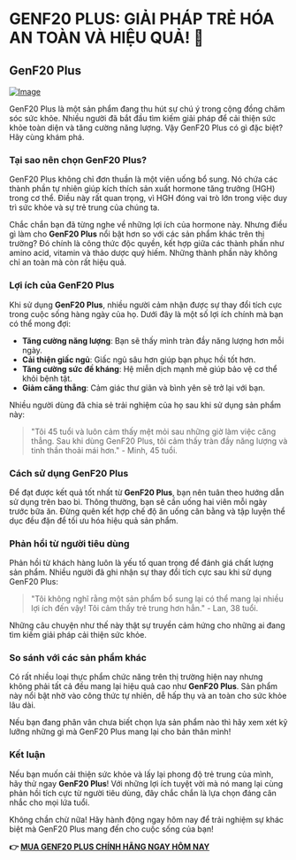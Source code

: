 # GENF20 PLUS: GIẢI PHÁP TRẺ HÓA AN TOÀN VÀ HIỆU QUẢ! 🌟

## GenF20 Plus

[![Image](https://www2.sellhealth.com/21/1a_300x250.jpg)](https://gchaffi.com/urZb6liS)

GenF20 Plus là một sản phẩm đang thu hút sự chú ý trong cộng đồng chăm sóc sức khỏe. Nhiều người đã bắt đầu tìm kiếm giải pháp để cải thiện sức khỏe toàn diện và tăng cường năng lượng. Vậy GenF20 Plus có gì đặc biệt? Hãy cùng khám phá.

### Tại sao nên chọn GenF20 Plus?

GenF20 Plus không chỉ đơn thuần là một viên uống bổ sung. Nó chứa các thành phần tự nhiên giúp kích thích sản xuất hormone tăng trưởng (HGH) trong cơ thể. Điều này rất quan trọng, vì HGH đóng vai trò lớn trong việc duy trì sức khỏe và sự trẻ trung của chúng ta. 

Chắc chắn bạn đã từng nghe về những lợi ích của hormone này. Nhưng điều gì làm cho **GenF20 Plus** nổi bật hơn so với các sản phẩm khác trên thị trường? Đó chính là công thức độc quyền, kết hợp giữa các thành phần như amino acid, vitamin và thảo dược quý hiếm. Những thành phần này không chỉ an toàn mà còn rất hiệu quả.

### Lợi ích của GenF20 Plus

Khi sử dụng **GenF20 Plus**, nhiều người cảm nhận được sự thay đổi tích cực trong cuộc sống hàng ngày của họ. Dưới đây là một số lợi ích chính mà bạn có thể mong đợi:

- **Tăng cường năng lượng**: Bạn sẽ thấy mình tràn đầy năng lượng hơn mỗi ngày.
- **Cải thiện giấc ngủ**: Giấc ngủ sâu hơn giúp bạn phục hồi tốt hơn.
- **Tăng cường sức đề kháng**: Hệ miễn dịch mạnh mẽ giúp bảo vệ cơ thể khỏi bệnh tật.
- **Giảm căng thẳng**: Cảm giác thư giãn và bình yên sẽ trở lại với bạn.

Nhiều người dùng đã chia sẻ trải nghiệm của họ sau khi sử dụng sản phẩm này:

> "Tôi 45 tuổi và luôn cảm thấy mệt mỏi sau những giờ làm việc căng thẳng. Sau khi dùng GenF20 Plus, tôi cảm thấy tràn đầy năng lượng và tinh thần thoải mái hơn." - Minh, 45 tuổi.

### Cách sử dụng GenF20 Plus

Để đạt được kết quả tốt nhất từ **GenF20 Plus**, bạn nên tuân theo hướng dẫn sử dụng trên bao bì. Thông thường, bạn sẽ cần uống hai viên mỗi ngày trước bữa ăn. Đừng quên kết hợp chế độ ăn uống cân bằng và tập luyện thể dục đều đặn để tối ưu hóa hiệu quả sản phẩm.

### Phản hồi từ người tiêu dùng

Phản hồi từ khách hàng luôn là yếu tố quan trọng để đánh giá chất lượng sản phẩm. Nhiều người đã ghi nhận sự thay đổi tích cực sau khi sử dụng GenF20 Plus:

> "Tôi không nghĩ rằng một sản phẩm bổ sung lại có thể mang lại nhiều lợi ích đến vậy! Tôi cảm thấy trẻ trung hơn hẳn." - Lan, 38 tuổi.

Những câu chuyện như thế này thật sự truyền cảm hứng cho những ai đang tìm kiếm giải pháp cải thiện sức khỏe.

### So sánh với các sản phẩm khác

Có rất nhiều loại thực phẩm chức năng trên thị trường hiện nay nhưng không phải tất cả đều mang lại hiệu quả cao như **GenF20 Plus**. Sản phẩm này nổi bật nhờ vào công thức tự nhiên, dễ hấp thụ và an toàn cho sức khỏe lâu dài.

Nếu bạn đang phân vân chưa biết chọn lựa sản phẩm nào thì hãy xem xét kỹ lưỡng những gì mà GenF20 Plus mang lại cho bản thân mình!

### Kết luận

Nếu bạn muốn cải thiện sức khỏe và lấy lại phong độ trẻ trung của mình, hãy thử ngay **GenF20 Plus**! Với những lợi ích tuyệt vời mà nó mang lại cùng phản hồi tích cực từ người tiêu dùng, đây chắc chắn là lựa chọn đáng cân nhắc cho mọi lứa tuổi.

Không chần chừ nữa! Hãy hành động ngay hôm nay để trải nghiệm sự khác biệt mà GenF20 Plus mang đến cho cuộc sống của bạn!



**👉 [MUA GENF20 PLUS CHÍNH HÃNG NGAY HÔM NAY](https://gchaffi.com/urZb6liS)**